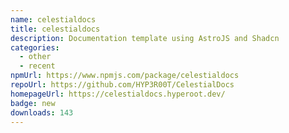 ```yaml
---
name: celestialdocs
title: celestialdocs
description: Documentation template using AstroJS and Shadcn
categories:
  - other
  - recent
npmUrl: https://www.npmjs.com/package/celestialdocs
repoUrl: https://github.com/HYP3R00T/CelestialDocs
homepageUrl: https://celestialdocs.hyperoot.dev/
badge: new
downloads: 143
---
```

